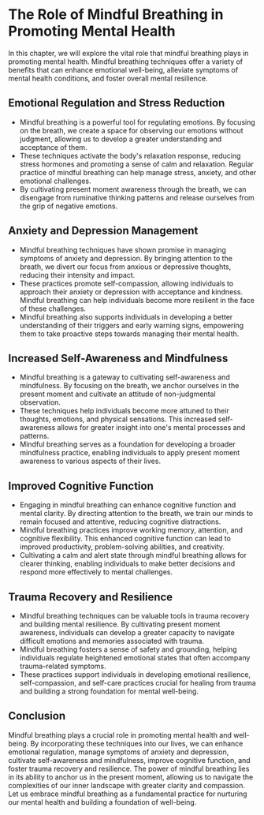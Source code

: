The Role of Mindful Breathing in Promoting Mental Health
===================================================================

In this chapter, we will explore the vital role that mindful breathing plays in promoting mental health. Mindful breathing techniques offer a variety of benefits that can enhance emotional well-being, alleviate symptoms of mental health conditions, and foster overall mental resilience.

Emotional Regulation and Stress Reduction
-----------------------------------------

* Mindful breathing is a powerful tool for regulating emotions. By focusing on the breath, we create a space for observing our emotions without judgment, allowing us to develop a greater understanding and acceptance of them.
* These techniques activate the body's relaxation response, reducing stress hormones and promoting a sense of calm and relaxation. Regular practice of mindful breathing can help manage stress, anxiety, and other emotional challenges.
* By cultivating present moment awareness through the breath, we can disengage from ruminative thinking patterns and release ourselves from the grip of negative emotions.

Anxiety and Depression Management
---------------------------------

* Mindful breathing techniques have shown promise in managing symptoms of anxiety and depression. By bringing attention to the breath, we divert our focus from anxious or depressive thoughts, reducing their intensity and impact.
* These practices promote self-compassion, allowing individuals to approach their anxiety or depression with acceptance and kindness. Mindful breathing can help individuals become more resilient in the face of these challenges.
* Mindful breathing also supports individuals in developing a better understanding of their triggers and early warning signs, empowering them to take proactive steps towards managing their mental health.

Increased Self-Awareness and Mindfulness
----------------------------------------

* Mindful breathing is a gateway to cultivating self-awareness and mindfulness. By focusing on the breath, we anchor ourselves in the present moment and cultivate an attitude of non-judgmental observation.
* These techniques help individuals become more attuned to their thoughts, emotions, and physical sensations. This increased self-awareness allows for greater insight into one's mental processes and patterns.
* Mindful breathing serves as a foundation for developing a broader mindfulness practice, enabling individuals to apply present moment awareness to various aspects of their lives.

Improved Cognitive Function
---------------------------

* Engaging in mindful breathing can enhance cognitive function and mental clarity. By directing attention to the breath, we train our minds to remain focused and attentive, reducing cognitive distractions.
* Mindful breathing practices improve working memory, attention, and cognitive flexibility. This enhanced cognitive function can lead to improved productivity, problem-solving abilities, and creativity.
* Cultivating a calm and alert state through mindful breathing allows for clearer thinking, enabling individuals to make better decisions and respond more effectively to mental challenges.

Trauma Recovery and Resilience
------------------------------

* Mindful breathing techniques can be valuable tools in trauma recovery and building mental resilience. By cultivating present moment awareness, individuals can develop a greater capacity to navigate difficult emotions and memories associated with trauma.
* Mindful breathing fosters a sense of safety and grounding, helping individuals regulate heightened emotional states that often accompany trauma-related symptoms.
* These practices support individuals in developing emotional resilience, self-compassion, and self-care practices crucial for healing from trauma and building a strong foundation for mental well-being.

Conclusion
----------

Mindful breathing plays a crucial role in promoting mental health and well-being. By incorporating these techniques into our lives, we can enhance emotional regulation, manage symptoms of anxiety and depression, cultivate self-awareness and mindfulness, improve cognitive function, and foster trauma recovery and resilience. The power of mindful breathing lies in its ability to anchor us in the present moment, allowing us to navigate the complexities of our inner landscape with greater clarity and compassion. Let us embrace mindful breathing as a fundamental practice for nurturing our mental health and building a foundation of well-being.

